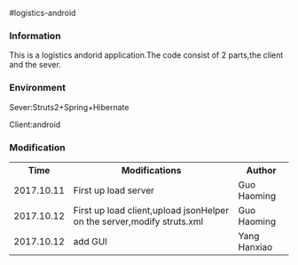 #logistics-android
<h3>Information</h3>
<p>This is a logistics andorid application.The code consist of 2 parts,the client and the sever.</p>

<h3>Environment</h3>
<p>Sever:Struts2+Spring+Hibernate</p>
<p>Client:android</p>

<h3>Modification</h3>
<table>
<tr>
<th>Time</th>
<th>Modifications</th>
<th>Author</th>
</tr>
<tr>
<td>2017.10.11</td>
<td>First up load server</td>
<td>Guo Haoming</td>
</tr>
<tr>
<td>2017.10.12</td>
<td>First up load client,upload jsonHelper on the server,modify struts.xml</td>
<td>Guo Haoming</td>
</tr>
<tr>
<td>2017.10.12</td>
<td>add GUI</td>
<td>Yang Hanxiao</td>
</tr>